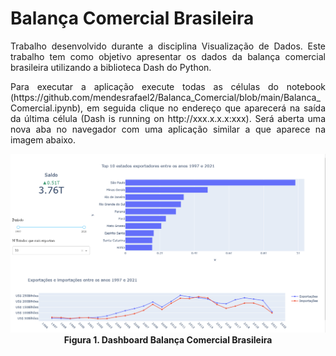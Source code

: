 # Balança Comercial Brasileira 
<p align="justify">
Trabalho desenvolvido durante a disciplina Visualização de Dados. Este trabalho tem como objetivo apresentar os dados da balança comercial brasileira utilizando a biblioteca Dash do Python.
</p>

<p align="justify">
Para executar a aplicação execute todas as células do notebook (https://github.com/mendesrafael2/Balanca_Comercial/blob/main/Balanca_Comercial.ipynb), em seguida clique no endereço que aparecerá na saída da última célula (Dash is running on http://xxx.x.x.x:xxx). Será aberta uma nova aba no navegador com uma aplicação similar a que aparece na imagem abaixo.
</p>

<p align="center">
 <img  src="https://raw.githubusercontent.com/mendesrafael2/Balanca_Comercial/main/dashboard.PNG">
 <br> <b>Figura 1. Dashboard Balança Comercial Brasileira</b>
</p>
